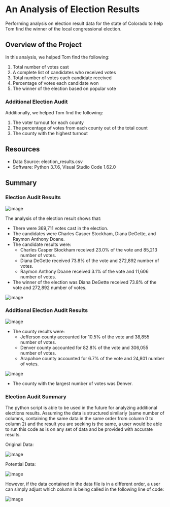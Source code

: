# An Analysis of Election Results
Performing analysis on election result data for the state of Colorado to help Tom find the winner of the local congressional election. 

## Overview of the Project
In this analysis, we helped Tom find the following: 

1. Total number of votes cast
2. A complete list of candidates who received votes
3. Total number of votes each candidate received
4. Percentage of votes each candidate won
5. The winner of the election based on popular vote

### Additional Election Audit
Additionally, we helped Tom find the following:

1. The voter turnout for each county
2. The percentage of votes from each county out of the total count
3. The county with the highest turnout

## Resources 
- Data Source: election_results.csv
- Software: Python 3.7.6, Visual Studio Code 1.62.0

## Summary

### Election Audit Results
![image](https://user-images.githubusercontent.com/92613639/141409826-d288074f-8fb3-42b8-a615-b6bbd270d60b.png)

The analysis of the election result shows that:
- There were 369,711 votes cast in the election. 
- The candidates were Charles Casper Stockham, Diana DeGette, and Raymon Anthony Doane.
- The candidate results were:
    - Charles Casper Stockham received 23.0% of the vote and 85,213 number of votes.
    - Diana DeGette received 73.8% of the vote and 272,892 number of votes.
    - Raymon Anthony Doane received 3.1% of the vote and 11,606 number of votes.
- The winner of the election was Diana DeGette received 73.8% of the vote and 272,892 number of votes.

![image](https://user-images.githubusercontent.com/92613639/141411661-2c7173f2-d0e8-4016-9208-cea2735df092.png)

### Additional Election Audit Results
![image](https://user-images.githubusercontent.com/92613639/141419054-c197e30b-947e-4a45-930b-fcba6559f5cd.png)

- The county results were:
    - Jefferson county accounted for 10.5% of the vote and 38,855 number of votes.
    - Denver county accounted for 82.8% of the vote and 306,055 number of votes.
    - Arapahoe county accounted for 6.7% of the vote and 24,801 number of votes.

![image](https://user-images.githubusercontent.com/92613639/141419091-75f28cab-85ac-4d8e-af28-a87c61b98187.png)

- The county with the largest number of votes was Denver.

### Election Audit Summary
The python script is able to be used in the future for analyzing additional elections results. Assuming the data is structured similarly (same number of columns, containing the same data in the same order from column 0 to column 2) and the result you are seeking is the same, a user would be able to run this code as is on any set of data and be provided with accurate results.

Original Data:

![image](https://user-images.githubusercontent.com/92613639/141419681-6b65c5ab-8a14-44f0-8d14-6b9104b82110.png)

Potential Data:

![image](https://user-images.githubusercontent.com/92613639/141419996-a2989f97-58e3-4fb7-b446-8451a8645631.png)

However, if the data contained in the data file is in a different order, a user can simply adjust which column is being called in the following line of code:

![image](https://user-images.githubusercontent.com/92613639/141420165-770fcd9f-1d90-43a1-bea3-07c1447d322c.png)

